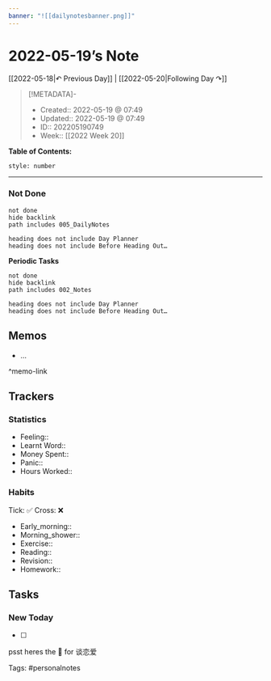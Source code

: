 ```yaml
---
banner: "![[dailynotesbanner.png]]"
---
```


# 2022-05-19’s Note

[[2022-05-18|↶ Previous Day]] | [[2022-05-20|Following Day ↷]]

> [!METADATA]-
> - Created:: 2022-05-19 @ 07:49
> - Updated:: 2022-05-19 @ 07:49
> - ID:: 202205190749
> - Week:: [[2022 Week 20]]

**Table of Contents:**
```toc
style: number
```

___
### Not Done
```tasks
not done
hide backlink
path includes 005_DailyNotes

heading does not include Day Planner
heading does not include Before Heading Out…
```
**Periodic Tasks**
```tasks
not done
hide backlink
path includes 002_Notes

heading does not include Day Planner
heading does not include Before Heading Out…
```
## Memos
- …

^memo-link

## Trackers
### Statistics
- Feeling:: 
- Learnt Word:: 
- Money Spent:: 
- Panic:: 
- Hours Worked:: 

### Habits

Tick: ✅ Cross: ❌

- Early_morning:: 
- Morning_shower:: 
- Exercise:: 
- Reading:: 
- Revision:: 
- Homework::

## Tasks
### New Today
- [ ]


psst heres the 📅 for 谈恋爱


Tags: #personalnotes 
